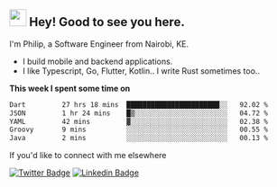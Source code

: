 <h2><img src="https://slackmojis.com/emojis/3643-cool-doge/download" width="30"/> Hey! Good to see you here.</h2>

<p>I'm Philip, a Software Engineer from Nairobi, KE. 

- I build mobile and backend applications.
- I like Typescript, Go, Flutter, Kotlin.. I write Rust sometimes too..</p>

**This week I spent some time on**
<!--START_SECTION:waka-->

```txt
Dart         27 hrs 18 mins  ███████████████████████░░   92.02 %
JSON         1 hr 24 mins    █▒░░░░░░░░░░░░░░░░░░░░░░░   04.72 %
YAML         42 mins         ▓░░░░░░░░░░░░░░░░░░░░░░░░   02.38 %
Groovy       9 mins          ░░░░░░░░░░░░░░░░░░░░░░░░░   00.55 %
Java         2 mins          ░░░░░░░░░░░░░░░░░░░░░░░░░   00.13 %
```

<!--END_SECTION:waka-->

If you'd like to connect with me elsewhere

[![Twitter Badge](https://img.shields.io/badge/-Twitter-1ca0f1?style=flat-square&labelColor=1ca0f1&logo=twitter&logoColor=white&link=https://twitter.com/_diogorodrigues)](https://twitter.com/kimathiphil)  [![Linkedin Badge](https://img.shields.io/badge/-LinkedIn-blue?style=flat-square&logo=Linkedin&logoColor=white&link=https://www.linkedin.com/in/philip-kimathi-2604a9114/)](https://www.linkedin.com/in/philip-kimathi-2604a9114/)

